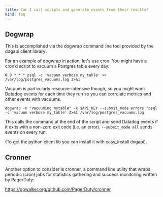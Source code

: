 ```yaml
---
title: Can I call scripts and generate events from their results?
kind: faq
---
```


## Dogwrap

This is accomplished via the dogwrap command line tool provided by the dogapi client library:

For an example of dogwrap in action, let's use cron. You might have a cron’d script to vacuum a Postgres table every day:

```
0 0 * * * psql -c 'vacuum verbose my_table' >> /var/log/postgres_vacuums.log 2>&1
```

Vacuum is particularly resource-intensive though, so you might want Datadog events for each time they run so you can correlate metrics and other events with vacuums.

```
dogwrap -n "Vacuuming mytable" -k $API_KEY --submit_mode errors "psql -c 'vacuum verbose my_table' 2>&1 /var/log/postgres_vacuums.log
```

This calls the command at the end of the script and send Datadog events if it exits with a non-zero exit code (i.e. an error). `--submit_mode all` sends events on every run.

(To get the python client lib you can install it with easy_install dogapi).

## Cronner

Another option to consider is cronner, a command line utility that wraps periodic (cron) jobs for statistics gathering and success monitoring written by PagerDuty:

https://gowalker.org/github.com/PagerDuty/cronner